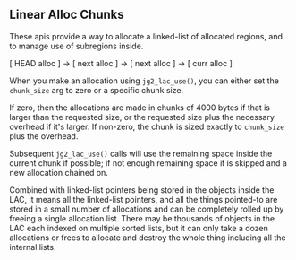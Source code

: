 ## Linear Alloc Chunks

These apis provide a way to allocate a linked-list of allocated regions,
and to manage use of subregions inside.

[ HEAD alloc ] -> [ next alloc ] -> [ next alloc ] -> [ curr alloc ]

When you make an allocation using `jg2_lac_use()`, you can either
set the `chunk_size` arg to zero or a specific chunk size.

If zero, then the allocations are made in chunks of 4000 bytes if that
is larger than the requested size, or the requested size plus the
necessary overhead if it's larger.  If non-zero, the chunk is sized
exactly to `chunk_size` plus the overhead.

Subsequent `jg2_lac_use()` calls will use the remaining space inside
the current chunk if possible; if not enough remaining space it is
skipped and a new allocation chained on.

Combined with linked-list pointers being stored in the objects inside
the LAC, it means all the linked-list pointers, and all the things
pointed-to are stored in a small number of allocations and can be completely
rolled up by freeing a single allocation list.  There may be thousands of
objects in the LAC each indexed on multiple sorted lists, but it can only
take a dozen allocations or frees to allocate and destroy the whole thing
including all the internal lists.

